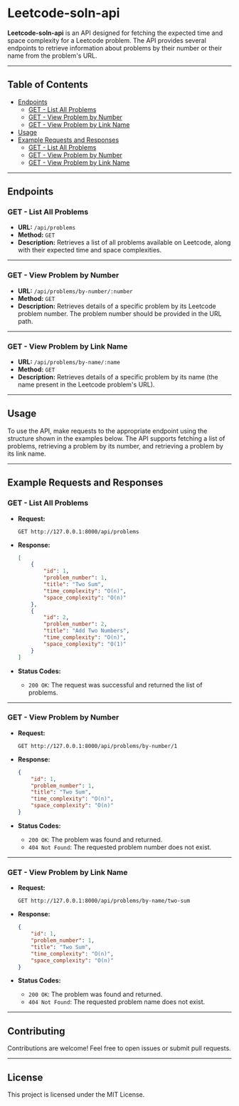 
# Leetcode-soln-api

**Leetcode-soln-api** is an API designed for fetching the expected time and space complexity for a Leetcode problem. The API provides several endpoints to retrieve information about problems by their number or their name from the problem's URL.

---

## **Table of Contents**
- [Endpoints](#endpoints)
  - [GET - List All Problems](#get---list-all-problems)
  - [GET - View Problem by Number](#get---view-problem-by-number)
  - [GET - View Problem by Link Name](#get---view-problem-by-link-name)
- [Usage](#usage)
- [Example Requests and Responses](#example-requests-and-responses)
  - [GET - List All Problems](#get---list-all-problems-1)
  - [GET - View Problem by Number](#get---view-problem-by-number-1)
  - [GET - View Problem by Link Name](#get---view-problem-by-link-name-1)

---

## **Endpoints**

### **GET - List All Problems**
- **URL:** `/api/problems`
- **Method:** `GET`
- **Description:** Retrieves a list of all problems available on Leetcode, along with their expected time and space complexities.

---

### **GET - View Problem by Number**
- **URL:** `/api/problems/by-number/:number`
- **Method:** `GET`
- **Description:** Retrieves details of a specific problem by its Leetcode problem number. The problem number should be provided in the URL path.

---

### **GET - View Problem by Link Name**
- **URL:** `/api/problems/by-name/:name`
- **Method:** `GET`
- **Description:** Retrieves details of a specific problem by its name (the name present in the Leetcode problem's URL).

---

## **Usage**

To use the API, make requests to the appropriate endpoint using the structure shown in the examples below. The API supports fetching a list of problems, retrieving a problem by its number, and retrieving a problem by its link name.

---

## **Example Requests and Responses**

### **GET - List All Problems**

- **Request:**
  ```
  GET http://127.0.0.1:8000/api/problems
  ```

- **Response:**
  ```json
  [
      {
          "id": 1,
          "problem_number": 1,
          "title": "Two Sum",
          "time_complexity": "O(n)",
          "space_complexity": "O(n)"
      },
      {
          "id": 2,
          "problem_number": 2,
          "title": "Add Two Numbers",
          "time_complexity": "O(n)",
          "space_complexity": "O(1)"
      }
  ]
  ```

- **Status Codes:**
  - `200 OK`: The request was successful and returned the list of problems.

---

### **GET - View Problem by Number**

- **Request:**
  ```
  GET http://127.0.0.1:8000/api/problems/by-number/1
  ```

- **Response:**
  ```json
  {
      "id": 1,
      "problem_number": 1,
      "title": "Two Sum",
      "time_complexity": "O(n)",
      "space_complexity": "O(n)"
  }
  ```

- **Status Codes:**
  - `200 OK`: The problem was found and returned.
  - `404 Not Found`: The requested problem number does not exist.

---

### **GET - View Problem by Link Name**

- **Request:**
  ```
  GET http://127.0.0.1:8000/api/problems/by-name/two-sum
  ```

- **Response:**
  ```json
  {
      "id": 1,
      "problem_number": 1,
      "title": "Two Sum",
      "time_complexity": "O(n)",
      "space_complexity": "O(n)"
  }
  ```

- **Status Codes:**
  - `200 OK`: The problem was found and returned.
  - `404 Not Found`: The requested problem name does not exist.

---

## **Contributing**
Contributions are welcome! Feel free to open issues or submit pull requests.

---

## **License**
This project is licensed under the MIT License.
